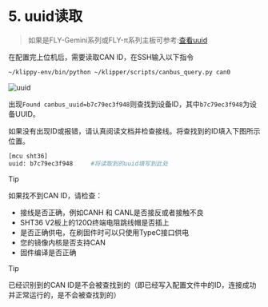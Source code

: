 # 5. uuid读取

> 如果是FLY-Gemini系列或FLY-π系列主板可参考:[查看uuid](/advanced/can?id=查看can-uuid "点击即可跳转")

在配置完上位机后，需要读取CAN ID，在SSH输入以下指令

```bash
~/klippy-env/bin/python ~/klipper/scripts/canbus_query.py can0
```

![uuid](../../images/boards/fly_sht36_42/uuid.png)

出现``Found canbus_uuid=b7c79ec3f948``则查找到设备ID，其中``b7c79ec3f948``为设备UUID。

如果没有出现ID或报错，请认真阅读文档并检查接线。将查找到的ID填入下图所示位置。

```bash
[mcu sht36]
uuid: b7c79ec3f948     #将读取到的uuid填写到此处
```

> [!TIP]
> 如果找不到CAN ID，请检查：

* 接线是否正确，例如CANH 和 CANL是否接反或者接触不良
* SHT36 V2板上的120Ω终端电阻跳线帽是否插上
* 是否正确供电，在刷固件时可以只使用TypeC接口供电
* 您的镜像内核是否支持CAN
* 固件编译是否正确

> [!TIP]
> 已经识别到的CAN ID是不会被查找到的（即已经写入配置文件中的ID，连接成功并正常运行的，是不会被查找到的）

